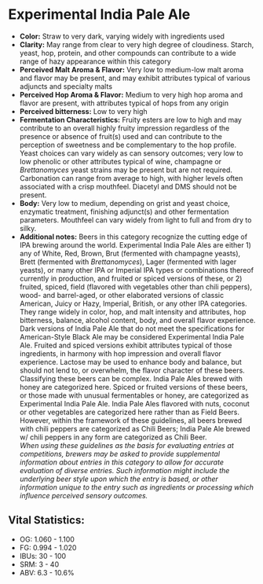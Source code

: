 # Experimental India Pale Ale

- **Color:** Straw to very dark, varying widely with ingredients used
- **Clarity:** May range from clear to very high degree of cloudiness. Starch, yeast, hop, protein, and other compounds can contribute to a wide range of hazy appearance within this category
- **Perceived Malt Aroma & Flavor:** Very low to medium-low malt aroma and flavor may be present, and may exhibit attributes typical of various adjuncts and specialty malts
- **Perceived Hop Aroma & Flavor:** Medium to very high hop aroma and flavor are present, with attributes typical of hops from any origin
- **Perceived bitterness:** Low to very high
- **Fermentation Characteristics:** Fruity esters are low to high and may contribute to an overall highly fruity impression regardless of the presence or absence of fruit(s) used and can contribute to the perception of sweetness and be complementary to the hop profile. Yeast choices can vary widely as can sensory outcomes; very low to low phenolic or other attributes typical of wine, champagne or _Brettanomyces_ yeast strains may be present but are not required. Carbonation can range from average to high, with higher levels often associated with a crisp mouthfeel. Diacetyl and DMS should not be present.
- **Body:** Very low to medium, depending on grist and yeast choice, enzymatic treatment, finishing adjunct(s) and other fermentation parameters. Mouthfeel can vary widely from light to full and from dry to silky.
- **Additional notes:** Beers in this category recognize the cutting edge of IPA brewing around the world. Experimental India Pale Ales are either 1) any of White, Red, Brown, Brut (fermented with champagne yeasts), Brett (fermented with _Brettanomyces_), Lager (fermented with lager yeasts), or many other IPA or Imperial IPA types or combinations thereof currently in production, and fruited or spiced versions of these, or 2) fruited, spiced, field (flavored with vegetables other than chili peppers), wood- and barrel-aged, or other elaborated versions of classic American, Juicy or Hazy, Imperial, British, or any other IPA categories. They range widely in color, hop, and malt intensity and attributes, hop bitterness, balance, alcohol content, body, and overall flavor experience. Dark versions of India Pale Ale that do not meet the specifications for American-Style Black Ale may be considered Experimental India Pale Ale. Fruited and spiced versions exhibit attributes typical of those ingredients, in harmony with hop impression and overall flavor experience. Lactose may be used to enhance body and balance, but should not lend to, or overwhelm, the flavor character of these beers. Classifying these beers can be complex. India Pale Ales brewed with honey are categorized here. Spiced or fruited versions of these beers, or those made with unusual fermentables or honey, are categorized as Experimental India Pale Ale. India Pale Ales flavored with nuts, coconut or other vegetables are categorized here rather than as Field Beers. However, within the framework of these guidelines, all beers brewed with chili peppers are categorized as Chili Beers; India Pale Ale brewed w/ chili peppers in any form are categorized as Chili Beer.<br/>
_When using these guidelines as the basis for evaluating entries at competitions, brewers may be asked to provide supplemental information about entries in this category to allow for accurate evaluation of diverse entries. Such information might include the underlying beer style upon which the entry is based, or other information unique to the entry such as ingredients or processing which influence perceived sensory outcomes._

## Vital Statistics:

- OG: 1.060 - 1.100
- FG: 0.994 - 1.020
- IBUs: 30 - 100
- SRM: 3 - 40
- ABV: 6.3 - 10.6%

